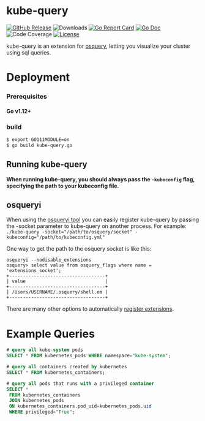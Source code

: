 # kube-query

[![GitHub Release][release-img]][release]
![Downloads][download]
[![Go Report Card][report-card-img]][report-card]
[![Go Doc][go-doc-img]][go-doc]
![Code Coverage][code-cov]
[![License][license-img]][license]

[download]: https://img.shields.io/github/downloads/aquasecurity/kube-query/total?logo=github
[release-img]: https://img.shields.io/github/release/aquasecurity/kube-query.svg?logo=github
[release]: https://github.com/aquasecurity/kube-query/releases
[docker-pull]: https://img.shields.io/docker/pulls/krol/go_api?logo=docker&label=docker%20pulls%20%2F%20go_api
[report-card-img]: https://goreportcard.com/badge/github.com/aquasecurity/kube-query
[report-card]: https://goreportcard.com/report/github.com/aquasecurity/kube-query
[go-doc-img]: https://godoc.org/github.com/aquasecurity/kube-query?status.svg
[go-doc]: https://godoc.org/github.com/aquasecurity/kube-query
[code-cov]: https://codecov.io/gh/aquasecurity/kube-query/branch/main/graph/badge.svg
[license-img]: https://img.shields.io/badge/License-Apache%202.0-blue.svg
[license]: https://github.com/aquasecurity/kube-query/blob/main/LICENSE

kube-query is an extension for [osquery](https://osquery.io), letting you visualize your cluster using sql queries.

Deployment
===
### Prerequisites
#### Go v1.12+

### build
```bash
$ export GO111MODULE=on 
$ go build kube-query.go 
```

## Running kube-query
**When running kube-query, you should always pass the `-kubeconfig` flag, specifying the path to your kubeconfig file.**

## osqueryi 
When using the [osqueryi tool](https://osquery.readthedocs.io/en/stable/introduction/using-osqueryi/) you can easily register kube-query by passing the -socket parameter to kube-query on another process. For example:  
`./kube-query -socket="/path/to/osquery/socket" -kubeconfig="/path/to/kubeconfig.yml"` 

One way to get the path to the osquery socket is like this:
```
osqueryi --nodisable_extensions
osquery> select value from osquery_flags where name = 'extensions_socket';
+-----------------------------------+
| value                             |
+-----------------------------------+
| /Users/USERNAME/.osquery/shell.em |
+-----------------------------------+
```

There are many other options to automatically [register extensions](https://osquery.readthedocs.io/en/stable/deployment/extensions/).

###

Example Queries
===
```sql
# query all kube-system pods
SELECT * FROM kubernetes_pods WHERE namespace="kube-system";

# query all containers created by kubernetes
SELECT * FROM kubernetes_containers;

# query all pods that runs with a privileged container   
SELECT * 
 FROM kubernetes_containers 
 JOIN kubernetes_pods 
 ON kubernetes_containers.pod_uid=kubernetes_pods.uid
 WHERE privileged="True";
```

